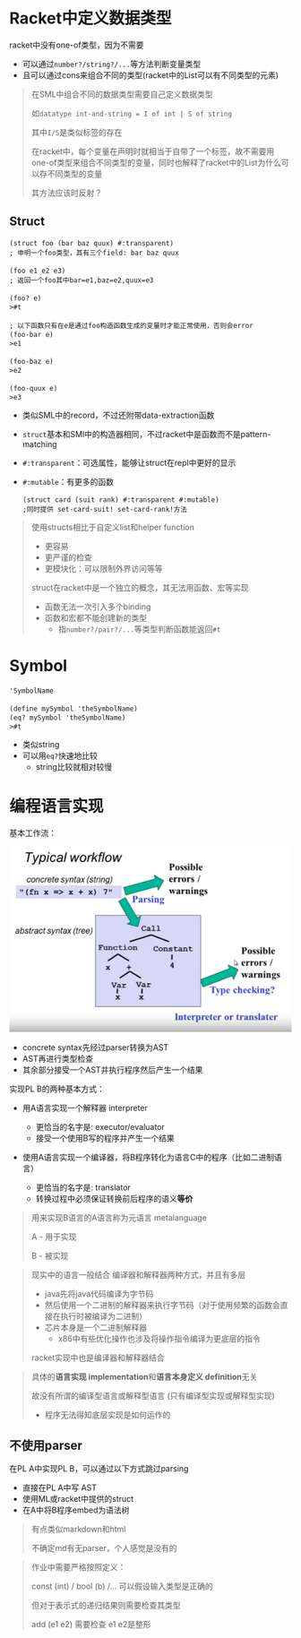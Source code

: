 # Racket中定义数据类型

racket中没有one-of类型，因为不需要

- 可以通过`number?/string?/...`等方法判断变量类型
- 且可以通过cons来组合不同的类型(racket中的List可以有不同类型的元素)

> 在SML中组合不同的数据类型需要自己定义数据类型
>
> 如`datatype int-and-string = I of int | S of string`
>
> 其中`I/S`是类似标签的存在
>
> 在racket中，每个变量在声明时就相当于自带了一个标签，故不需要用one-of类型来组合不同类型的变量，同时也解释了racket中的List为什么可以存不同类型的变量
>
> 其方法应该时反射？


## Struct

```
(struct foo (bar baz quux) #:transparent)
; 申明一个foo类型，其有三个field: bar baz quux

(foo e1 e2 e3)
; 返回一个foo其中bar=e1,baz=e2,quux=e3

(foo? e)
>#t

; 以下函数只有在e是通过foo构造函数生成的变量时才能正常使用，否则会error
(foo-bar e)
>e1

(foo-baz e)
>e2

(foo-quux e)
>e3
```

- 类似SML中的record，不过还附带data-extraction函数

- `struct`基本和SMl中的构造器相同，不过racket中是函数而不是pattern-matching

- `#:transparent`：可选属性，能够让struct在repl中更好的显示

- `#:mutable`：有更多的函数

  ```
  (struct card (suit rank) #:transparent #:mutable)
  ;同时提供 set-card-suit! set-card-rank!方法
  ```
  

> 使用structs相比于自定义list和helper function
>
> - 更容易
> - 更严谨的检查
> - 更模块化：可以限制外界访问等等
>
> struct在racket中是一个独立的概念，其无法用函数、宏等实现
>
> - 函数无法一次引入多个binding
> - 函数和宏都不能创建新的类型
>   - 指`number?/pair?/...`等类型判断函数能返回`#t`

# Symbol

```
'SymbolName

(define mySymbol 'theSymbolName)
(eq? mySymbol 'theSymbolName)
>#t
```

- 类似string
- 可以用`eq?`快速地比较
  - string比较就相对较慢

# 编程语言实现

基本工作流：

![image-20211127190639955](https://raw.githubusercontent.com/Usigned/pic-typora/main/images/image-20211127190639955.png)

- concrete syntax先经过parser转换为AST
- AST再进行类型检查
- 其余部分接受一个AST并执行程序然后产生一个结果

实现PL B的两种基本方式：

- 用A语言实现一个解释器 interpreter
  - 更恰当的名字是: executor/evaluator
  - 接受一个使用B写的程序并产生一个结果

- 使用A语言实现一个编译器，将B程序转化为语言C中的程序（比如二进制语言）
  - 更恰当的名字是: translator
  - 转换过程中必须保证转换前后程序的语义**等价**

> 用来实现B语言的A语言称为元语言 metalanguage
>
> A - 用于实现
>
> B - 被实现

> 现实中的语言一般结合 编译器和解释器两种方式，并且有多层
>
> - java先将java代码编译为字节码
> - 然后使用一个二进制的解释器来执行字节码（对于使用频繁的函数会直接在执行时被编译为二进制）
> - 芯片本身是一个二进制解释器
>   - x86中有些优化操作也涉及将操作指令编译为更底层的指令
>
> racket实现中也是编译器和解释器结合

> 具体的**语言实现 implementation**和**语言本身定义 definition**无关
>
> 故没有所谓的编译型语言或解释型语言 (只有编译型实现或解释型实现)
>
> - 程序无法得知底层实现是如何运作的

## 不使用parser

在PL A中实现PL B，可以通过以下方式跳过parsing

- 直接在PL A中写 AST
- 使用ML或racket中提供的struct
- 在A中将B程序embed为语法树

> 有点类似markdown和html
>
> 不确定md有无parser，个人感觉是没有的

> 作业中需要严格按照定义：
>
> const (int) / bool (b) /... 可以假设输入类型是正确的
>
> 但对于表示式的递归结果则需要检查其类型
>
> add (e1 e2) 需要检查 e1 e2是整形